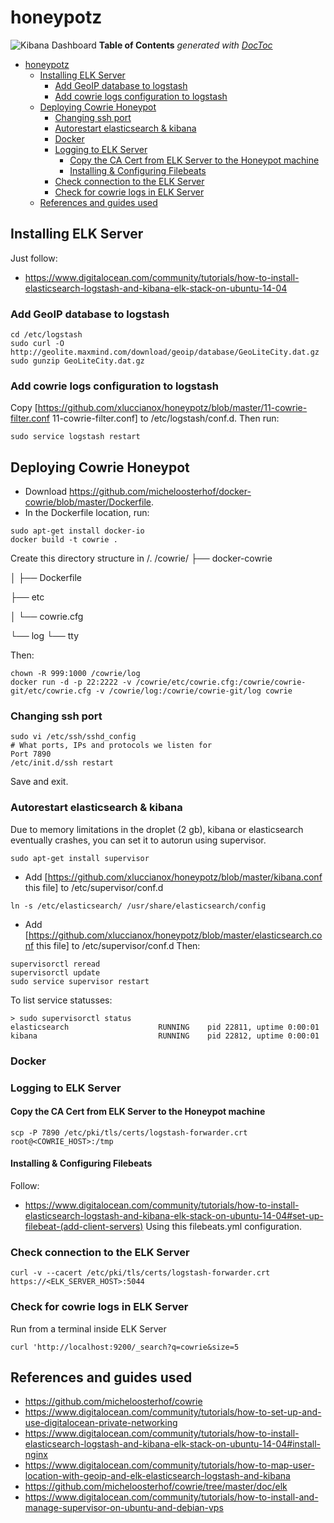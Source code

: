 # honeypotz
![Kibana Dashboard](https://github.com/xluccianox/honeypotz/blob/master/kibana-dashboard.png)
**Table of Contents**  *generated with [DocToc](http://doctoc.herokuapp.com/)*

- [honeypotz](#)
	- [Installing ELK Server](#)
		- [Add GeoIP database to logstash](#)
		- [Add cowrie logs configuration to logstash](#)
	- [Deploying Cowrie Honeypot](#)
		- [Changing ssh port](#)
		- [Autorestart elasticsearch & kibana](#)
		- [Docker](#)
		- [Logging to ELK Server](#)
			- [Copy the CA Cert from ELK Server to the Honeypot machine](#)
			- [Installing & Configuring Filebeats](#)
		- [Check connection to the ELK Server](#)
		- [Check for cowrie logs in ELK Server](#)
	- [References and guides used](#)
    
## Installing ELK Server
Just follow:
* https://www.digitalocean.com/community/tutorials/how-to-install-elasticsearch-logstash-and-kibana-elk-stack-on-ubuntu-14-04
### Add GeoIP database to logstash
```
cd /etc/logstash
sudo curl -O http://geolite.maxmind.com/download/geoip/database/GeoLiteCity.dat.gz
sudo gunzip GeoLiteCity.dat.gz
```

### Add cowrie logs configuration to logstash
Copy [https://github.com/xluccianox/honeypotz/blob/master/11-cowrie-filter.conf 11-cowrie-filter.conf] to /etc/logstash/conf.d.
Then run:
```
sudo service logstash restart
```
## Deploying Cowrie Honeypot
* Download https://github.com/micheloosterhof/docker-cowrie/blob/master/Dockerfile.
* In the Dockerfile location, run:
```
sudo apt-get install docker-io
docker build -t cowrie .
```
Create this directory structure in /.
/cowrie/
├── docker-cowrie

│   ├── Dockerfile

├── etc

│   └── cowrie.cfg

└── log
    └── tty
    
Then:

```
chown -R 999:1000 /cowrie/log 
docker run -d -p 22:2222 -v /cowrie/etc/cowrie.cfg:/cowrie/cowrie-git/etc/cowrie.cfg -v /cowrie/log:/cowrie/cowrie-git/log cowrie
```

### Changing ssh port
```
sudo vi /etc/ssh/sshd_config
# What ports, IPs and protocols we listen for
Port 7890
/etc/init.d/ssh restart
```
Save and exit.
### Autorestart elasticsearch & kibana
Due to memory limitations in the droplet (2 gb), kibana or elasticsearch eventually crashes, you can set it to autorun using supervisor.
```
sudo apt-get install supervisor
```
* Add [https://github.com/xluccianox/honeypotz/blob/master/kibana.conf this file] to /etc/supervisor/conf.d
```
ln -s /etc/elasticsearch/ /usr/share/elasticsearch/config
```
* Add [https://github.com/xluccianox/honeypotz/blob/master/elasticsearch.conf this file] to /etc/supervisor/conf.d
Then:
```
supervisorctl reread
supervisorctl update
sudo service supervisor restart
```
To list service statusses:
```
> sudo supervisorctl status
elasticsearch                    RUNNING    pid 22811, uptime 0:00:01
kibana                           RUNNING    pid 22812, uptime 0:00:01
```

### Docker
### Logging to ELK Server
#### Copy the CA Cert from ELK Server to the Honeypot machine
```
scp -P 7890 /etc/pki/tls/certs/logstash-forwarder.crt root@<COWRIE_HOST>:/tmp
```
#### Installing & Configuring Filebeats
Follow:
* https://www.digitalocean.com/community/tutorials/how-to-install-elasticsearch-logstash-and-kibana-elk-stack-on-ubuntu-14-04#set-up-filebeat-(add-client-servers)
Using this filebeats.yml configuration.
### Check connection to the ELK Server
```
curl -v --cacert /etc/pki/tls/certs/logstash-forwarder.crt https://<ELK_SERVER_HOST>:5044
```
### Check for cowrie logs in ELK Server
Run from a terminal inside ELK Server
```
curl 'http://localhost:9200/_search?q=cowrie&size=5
```

## References and guides used
* https://github.com/micheloosterhof/cowrie
* https://www.digitalocean.com/community/tutorials/how-to-set-up-and-use-digitalocean-private-networking
* https://www.digitalocean.com/community/tutorials/how-to-install-elasticsearch-logstash-and-kibana-elk-stack-on-ubuntu-14-04#install-nginx
* https://www.digitalocean.com/community/tutorials/how-to-map-user-location-with-geoip-and-elk-elasticsearch-logstash-and-kibana
* https://github.com/micheloosterhof/cowrie/tree/master/doc/elk
* https://www.digitalocean.com/community/tutorials/how-to-install-and-manage-supervisor-on-ubuntu-and-debian-vps
